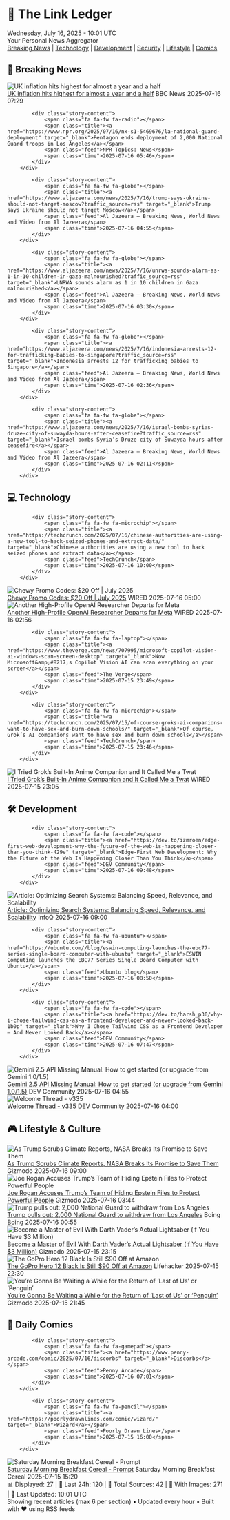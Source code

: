 <!-- Processing 54 RSS feeds at 2025-07-16 10:01:34 UTC -->
<!-- Processing: Saturday Morning Breakfast Cereal -->
<!-- Processing: Penny Arcade -->
<!-- Processing: Poorly Drawn Lines -->
<!-- Processing: Girl Genius -->
<!-- Processing: CNN Top Stories -->
<!-- Processing: CNN Breaking News -->
<!-- Processing: BBC World News -->
<!-- Processing: CBC News -->
<!-- Error processing https://rss.cbc.ca/lineup/topstories.xml: The read operation timed out -->
<!-- Processing: Reuters World News -->
<!-- Processing: ABC News Breaking -->
<!-- Processing: NBC News Breaking -->
<!-- Processing: Guardian World News -->
<!-- Processing: Sky News World -->
<!-- Processing: TechCrunch -->
<!-- Processing: Lobsters Python -->
<!-- Processing: Dev.to -->
<!-- Processing: It's FOSS -->
<!-- Error processing https://itsfoss.com/rss/: The read operation timed out -->
<!-- Processing: Linux.com -->
<!-- Processing: InfoQ -->
<!-- Processing: Coding Horror -->
<!-- Processing: The Pragmatic Engineer -->
<!-- Processing: Lifehacker -->
<!-- Processing: Kotaku -->
<!-- Processing: Boing Boing -->
<!-- Generated 2 new posts out of 24 feeds processed -->
<div class="newspaper-header">
    <h1 class="newspaper-title">📰 The Link Ledger</h1>
    <div class="newspaper-date">Wednesday, July 16, 2025 - 10:01 UTC</div>
    <div class="newspaper-subtitle">Your Personal News Aggregator</div>
</div>

<div class="newspaper-nav">
    <a href="#breaking">Breaking News</a> |
    <a href="#tech">Technology</a> |
    <a href="#dev">Development</a> |
    <a href="#security">Security</a> |
    <a href="#lifestyle">Lifestyle</a> |
    <a href="#webcomics">Comics</a>
</div>

<div class="news-section breaking-news" id="breaking">
<h2 class="section-header">🚨 Breaking News</h2>
<div class="stories-container">
<div class="story">
            <img src="https://ichef.bbci.co.uk/ace/standard/240/cpsprodpb/b5c7/live/2529f650-618f-11f0-904a-1d76e1991eb9.jpg" alt="UK inflation hits highest for almost a year and a half" class="story-image" loading="lazy" onerror="this.style.display='none'">
            <div class="story-content">
                <span class="fa fa-fw fa-flag"></span>
                <span class="title"><a href="https://www.bbc.com/news/articles/c3en2enpy7po" target="_blank">UK inflation hits highest for almost a year and a half</a></span>
                <span class="feed">BBC News</span>
                <span class="time">2025-07-16 07:29</span>
            </div>
        </div>
<div class="story">
            
            <div class="story-content">
                <span class="fa fa-fw fa-radio"></span>
                <span class="title"><a href="https://www.npr.org/2025/07/16/nx-s1-5469676/la-national-guard-deployment" target="_blank">Pentagon ends deployment of 2,000 National Guard troops in Los Angeles</a></span>
                <span class="feed">NPR Topics: News</span>
                <span class="time">2025-07-16 05:46</span>
            </div>
        </div>
<div class="story">
            
            <div class="story-content">
                <span class="fa fa-fw fa-globe"></span>
                <span class="title"><a href="https://www.aljazeera.com/news/2025/7/16/trump-says-ukraine-should-not-target-moscow?traffic_source=rss" target="_blank">Trump says Ukraine should not target Moscow</a></span>
                <span class="feed">Al Jazeera – Breaking News, World News and Video from Al Jazeera</span>
                <span class="time">2025-07-16 04:55</span>
            </div>
        </div>
<div class="story">
            
            <div class="story-content">
                <span class="fa fa-fw fa-globe"></span>
                <span class="title"><a href="https://www.aljazeera.com/news/2025/7/16/unrwa-sounds-alarm-as-1-in-10-children-in-gaza-malnourished?traffic_source=rss" target="_blank">UNRWA sounds alarm as 1 in 10 children in Gaza malnourished</a></span>
                <span class="feed">Al Jazeera – Breaking News, World News and Video from Al Jazeera</span>
                <span class="time">2025-07-16 03:30</span>
            </div>
        </div>
<div class="story">
            
            <div class="story-content">
                <span class="fa fa-fw fa-globe"></span>
                <span class="title"><a href="https://www.aljazeera.com/news/2025/7/16/indonesia-arrests-12-for-trafficking-babies-to-singapore?traffic_source=rss" target="_blank">Indonesia arrests 12 for trafficking babies to Singapore</a></span>
                <span class="feed">Al Jazeera – Breaking News, World News and Video from Al Jazeera</span>
                <span class="time">2025-07-16 02:36</span>
            </div>
        </div>
<div class="story">
            
            <div class="story-content">
                <span class="fa fa-fw fa-globe"></span>
                <span class="title"><a href="https://www.aljazeera.com/news/2025/7/16/israel-bombs-syrias-druze-city-of-suwayda-hours-after-ceasefire?traffic_source=rss" target="_blank">Israel bombs Syria’s Druze city of Suwayda hours after ceasefire</a></span>
                <span class="feed">Al Jazeera – Breaking News, World News and Video from Al Jazeera</span>
                <span class="time">2025-07-16 02:11</span>
            </div>
        </div>
</div>
</div>
<div class="news-section tech-news" id="tech">
<h2 class="section-header">💻 Technology</h2>
<div class="stories-container">
<div class="story">
            
            <div class="story-content">
                <span class="fa fa-fw fa-microchip"></span>
                <span class="title"><a href="https://techcrunch.com/2025/07/16/chinese-authorities-are-using-a-new-tool-to-hack-seized-phones-and-extract-data/" target="_blank">Chinese authorities are using a new tool to hack seized phones and extract data</a></span>
                <span class="feed">TechCrunch</span>
                <span class="time">2025-07-16 10:00</span>
            </div>
        </div>
<div class="story">
            <img src="https://media.wired.com/photos/66ea077015aa1d8092e99428/master/pass/WIRED-Coupons-6.jpg" alt="Chewy Promo Codes: $20 Off | July 2025" class="story-image" loading="lazy" onerror="this.style.display='none'">
            <div class="story-content">
                <span class="fa fa-fw fa-bolt"></span>
                <span class="title"><a href="https://www.wired.com/story/chewy-promo-code/" target="_blank">Chewy Promo Codes: $20 Off | July 2025</a></span>
                <span class="feed">WIRED</span>
                <span class="time">2025-07-16 05:00</span>
            </div>
        </div>
<div class="story">
            <img src="https://media.wired.com/photos/687704c3320c1bddbbbe4036/master/pass/Open-Ai-Meta-WIRED.jpg" alt="Another High-Profile OpenAI Researcher Departs for Meta" class="story-image" loading="lazy" onerror="this.style.display='none'">
            <div class="story-content">
                <span class="fa fa-fw fa-bolt"></span>
                <span class="title"><a href="https://www.wired.com/story/jason-wei-open-ai-meta/" target="_blank">Another High-Profile OpenAI Researcher Departs for Meta</a></span>
                <span class="feed">WIRED</span>
                <span class="time">2025-07-16 02:56</span>
            </div>
        </div>
<div class="story">
            
            <div class="story-content">
                <span class="fa fa-fw fa-laptop"></span>
                <span class="title"><a href="https://www.theverge.com/news/707995/microsoft-copilot-vision-ai-windows-scan-screen-desktop" target="_blank">Now Microsoft&amp;#8217;s Copilot Vision AI can scan everything on your screen</a></span>
                <span class="feed">The Verge</span>
                <span class="time">2025-07-15 23:49</span>
            </div>
        </div>
<div class="story">
            
            <div class="story-content">
                <span class="fa fa-fw fa-microchip"></span>
                <span class="title"><a href="https://techcrunch.com/2025/07/15/of-course-groks-ai-companions-want-to-have-sex-and-burn-down-schools/" target="_blank">Of course, Grok’s AI companions want to have sex and burn down schools</a></span>
                <span class="feed">TechCrunch</span>
                <span class="time">2025-07-15 23:46</span>
            </div>
        </div>
<div class="story">
            <img src="https://media.wired.com/photos/68756717ece5e54991c7c891/master/pass/Grok4-Test-Business-2224449837.jpg" alt="I Tried Grok’s Built-In Anime Companion and It Called Me a Twat" class="story-image" loading="lazy" onerror="this.style.display='none'">
            <div class="story-content">
                <span class="fa fa-fw fa-bolt"></span>
                <span class="title"><a href="https://www.wired.com/story/elon-musk-xai-ai-companion-ani/" target="_blank">I Tried Grok’s Built-In Anime Companion and It Called Me a Twat</a></span>
                <span class="feed">WIRED</span>
                <span class="time">2025-07-15 23:05</span>
            </div>
        </div>
</div>
</div>
<div class="news-section dev-news" id="dev">
<h2 class="section-header">🛠️ Development</h2>
<div class="stories-container">
<div class="story">
            
            <div class="story-content">
                <span class="fa fa-fw fa-code"></span>
                <span class="title"><a href="https://dev.to/izmroen/edge-first-web-development-why-the-future-of-the-web-is-happening-closer-than-you-think-429e" target="_blank">Edge-First Web Development: Why the Future of the Web Is Happening Closer Than You Think</a></span>
                <span class="feed">DEV Community</span>
                <span class="time">2025-07-16 09:48</span>
            </div>
        </div>
<div class="story">
            <img src="https://res.infoq.com/articles/optimizing-search-systems/en/headerimage/optimizing-search-systems-header-1752139120744.jpg" alt="Article: Optimizing Search Systems:  Balancing Speed, Relevance, and Scalability" class="story-image" loading="lazy" onerror="this.style.display='none'">
            <div class="story-content">
                <span class="fa fa-fw fa-info-circle"></span>
                <span class="title"><a href="https://www.infoq.com/articles/optimizing-search-systems/?utm_campaign=infoq_content&utm_source=infoq&utm_medium=feed&utm_term=global" target="_blank">Article: Optimizing Search Systems:  Balancing Speed, Relevance, and Scalability</a></span>
                <span class="feed">InfoQ</span>
                <span class="time">2025-07-16 09:00</span>
            </div>
        </div>
<div class="story">
            
            <div class="story-content">
                <span class="fa fa-fw fa-ubuntu"></span>
                <span class="title"><a href="https://ubuntu.com//blog/eswin-computing-launches-the-ebc77-series-single-board-computer-with-ubuntu" target="_blank">ESWIN Computing launches the EBC77 Series Single Board Computer with Ubuntu</a></span>
                <span class="feed">Ubuntu blog</span>
                <span class="time">2025-07-16 08:50</span>
            </div>
        </div>
<div class="story">
            
            <div class="story-content">
                <span class="fa fa-fw fa-code"></span>
                <span class="title"><a href="https://dev.to/harsh_p30/why-i-chose-tailwind-css-as-a-frontend-developer-and-never-looked-back-1b0p" target="_blank">Why I Chose Tailwind CSS as a Frontend Developer — And Never Looked Back</a></span>
                <span class="feed">DEV Community</span>
                <span class="time">2025-07-16 07:47</span>
            </div>
        </div>
<div class="story">
            <img src="https://media2.dev.to/dynamic/image/width=800%2Cheight=%2Cfit=scale-down%2Cgravity=auto%2Cformat=auto/https%3A%2F%2Fdev-to-uploads.s3.amazonaws.com%2Fuploads%2Farticles%2Fgtstqrfnhwq2pu6ezb1z.png" alt="Gemini 2.5 API Missing Manual: How to get started (or upgrade from Gemini 1.0/1.5)" class="story-image" loading="lazy" onerror="this.style.display='none'">
            <div class="story-content">
                <span class="fa fa-fw fa-code"></span>
                <span class="title"><a href="https://dev.to/wescpy/gemini-25-api-missing-manual-how-to-get-started-or-upgrade-from-gemini-1015-1el6" target="_blank">Gemini 2.5 API Missing Manual: How to get started (or upgrade from Gemini 1.0/1.5)</a></span>
                <span class="feed">DEV Community</span>
                <span class="time">2025-07-16 04:55</span>
            </div>
        </div>
<div class="story">
            <img src="https://media2.dev.to/dynamic/image/width=800%2Cheight=%2Cfit=scale-down%2Cgravity=auto%2Cformat=auto/https%3A%2F%2Fdev-to-uploads.s3.amazonaws.com%2Fuploads%2Farticles%2F9lovkplala8i2ie5mssn.gif" alt="Welcome Thread - v335" class="story-image" loading="lazy" onerror="this.style.display='none'">
            <div class="story-content">
                <span class="fa fa-fw fa-code"></span>
                <span class="title"><a href="https://dev.to/devteam/welcome-thread-v335-2hm1" target="_blank">Welcome Thread - v335</a></span>
                <span class="feed">DEV Community</span>
                <span class="time">2025-07-16 04:00</span>
            </div>
        </div>
</div>
</div>
<div class="news-section lifestyle-news" id="lifestyle">
<h2 class="section-header">🎮 Lifestyle & Culture</h2>
<div class="stories-container">
<div class="story">
            <img src="https://gizmodo.com/app/uploads/2025/06/NASA-sign.jpg" alt="As Trump Scrubs Climate Reports, NASA Breaks Its Promise to Save Them" class="story-image" loading="lazy" onerror="this.style.display='none'">
            <div class="story-content">
                <span class="fa fa-fw fa-computer"></span>
                <span class="title"><a href="https://gizmodo.com/as-trump-scrubs-climate-reports-nasa-breaks-its-promise-to-save-them-2000629688" target="_blank">As Trump Scrubs Climate Reports, NASA Breaks Its Promise to Save Them</a></span>
                <span class="feed">Gizmodo</span>
                <span class="time">2025-07-16 09:00</span>
            </div>
        </div>
<div class="story">
            <img src="https://gizmodo.com/app/uploads/2021/09/df4df207f8e4f1a17115a13e65ffa60b.jpg" alt="Joe Rogan Accuses Trump’s Team of Hiding Epstein Files to Protect Powerful People" class="story-image" loading="lazy" onerror="this.style.display='none'">
            <div class="story-content">
                <span class="fa fa-fw fa-computer"></span>
                <span class="title"><a href="https://gizmodo.com/joe-rogan-accuses-trumps-team-of-hiding-epstein-files-to-protect-powerful-figures-2000629857" target="_blank">Joe Rogan Accuses Trump’s Team of Hiding Epstein Files to Protect Powerful People</a></span>
                <span class="feed">Gizmodo</span>
                <span class="time">2025-07-16 03:44</span>
            </div>
        </div>
<div class="story">
            <img src="https://i0.wp.com/boingboing.net/wp-content/uploads/2023/10/shutterstock_76713673-e1749492591632.jpg?fit=768%2C576&amp;quality=60&amp;ssl=1" alt="Trump pulls out: 2,000 National Guard to withdraw from Los Angeles" class="story-image" loading="lazy" onerror="this.style.display='none'">
            <div class="story-content">
                <span class="fa fa-fw fa-arrow-right"></span>
                <span class="title"><a href="https://boingboing.net/2025/07/15/trump-pulls-out-2000-national-guard-to-withdraw-from-los-angeles.html" target="_blank">Trump pulls out: 2,000 National Guard to withdraw from Los Angeles</a></span>
                <span class="feed">Boing Boing</span>
                <span class="time">2025-07-16 00:55</span>
            </div>
        </div>
<div class="story">
            <img src="https://gizmodo.com/app/uploads/2025/07/Propstore-Darth-Vaders-Lightsaber.jpg" alt="Become a Master of Evil With Darth Vader’s Actual Lightsaber (if You Have $3 Million)" class="story-image" loading="lazy" onerror="this.style.display='none'">
            <div class="story-content">
                <span class="fa fa-fw fa-computer"></span>
                <span class="title"><a href="https://gizmodo.com/original-darth-vader-lightsaber-auction-star-wars-2000629787" target="_blank">Become a Master of Evil With Darth Vader’s Actual Lightsaber (if You Have $3 Million)</a></span>
                <span class="feed">Gizmodo</span>
                <span class="time">2025-07-15 23:15</span>
            </div>
        </div>
<div class="story">
            <img src="https://lifehacker.com/imagery/articles/01K07XTBMX1CCV5XR0GT2QZ54X/hero-image.png" alt="The GoPro Hero 12 Black Is Still $90 Off at Amazon" class="story-image" loading="lazy" onerror="this.style.display='none'">
            <div class="story-content">
                <span class="fa fa-fw fa-life-ring"></span>
                <span class="title"><a href="https://lifehacker.com/tech/the-gopro-hero-12-black-is-still-at-its-prime-day-price?utm_medium=RSS" target="_blank">The GoPro Hero 12 Black Is Still $90 Off at Amazon</a></span>
                <span class="feed">Lifehacker</span>
                <span class="time">2025-07-15 22:30</span>
            </div>
        </div>
<div class="story">
            <img src="https://gizmodo.com/app/uploads/2025/07/colin-farrell-cristin-milioti-2.jpg" alt="You’re Gonna Be Waiting a While for the Return of ‘Last of Us’ or ‘Penguin’" class="story-image" loading="lazy" onerror="this.style.display='none'">
            <div class="story-content">
                <span class="fa fa-fw fa-computer"></span>
                <span class="title"><a href="https://gizmodo.com/youre-gonna-be-waiting-a-while-for-the-return-of-last-of-us-or-penguin-2000629695" target="_blank">You’re Gonna Be Waiting a While for the Return of ‘Last of Us’ or ‘Penguin’</a></span>
                <span class="feed">Gizmodo</span>
                <span class="time">2025-07-15 21:45</span>
            </div>
        </div>
</div>
</div>
<div class="news-section webcomics-section" id="webcomics">
<h2 class="section-header">🎨 Daily Comics</h2>
<div class="stories-container">
<div class="story">
            
            <div class="story-content">
                <span class="fa fa-fw fa-gamepad"></span>
                <span class="title"><a href="https://www.penny-arcade.com/comic/2025/07/16/discorbs" target="_blank">Discorbs</a></span>
                <span class="feed">Penny Arcade</span>
                <span class="time">2025-07-16 07:01</span>
            </div>
        </div>
<div class="story">
            
            <div class="story-content">
                <span class="fa fa-fw fa-pencil"></span>
                <span class="title"><a href="https://poorlydrawnlines.com/comic/wizard/" target="_blank">Wizard</a></span>
                <span class="feed">Poorly Drawn Lines</span>
                <span class="time">2025-07-15 16:00</span>
            </div>
        </div>
<div class="story">
            <img src="https://www.smbc-comics.com/comics/1752556806-20250716.png" alt="Saturday Morning Breakfast Cereal - Prompt" class="story-image" loading="lazy" onerror="this.style.display='none'">
            <div class="story-content">
                <span class="fa fa-fw fa-smile"></span>
                <span class="title"><a href="https://www.smbc-comics.com/comic/prompt" target="_blank">Saturday Morning Breakfast Cereal - Prompt</a></span>
                <span class="feed">Saturday Morning Breakfast Cereal</span>
                <span class="time">2025-07-15 15:20</span>
            </div>
        </div>
</div>
</div>

<div class="newspaper-footer">
    <div class="stats">
        📊 Displayed: 27 | 📅 Last 24h: 120 | 📡 Total Sources: 42 | 📸 With Images: 271 |
        🔄 Last Updated: 10:01 UTC
    </div>
    <div class="footer-note">
        Showing recent articles (max 6 per section) • Updated every hour • Built with ❤️ using RSS feeds
    </div>
</div>
